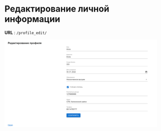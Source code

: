 # Редактирование личной информации

**URL** : `/profile_edit/`

![Profile editing page](img/profile_edit.png "Profile page")
